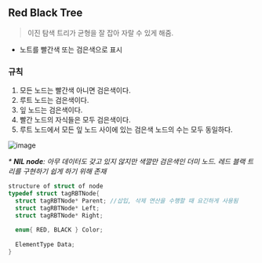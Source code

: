 ## Red Black Tree
> 이진 탐색 트리가 균형을 잘 잡아 자랄 수 있게 해줌.

* 노트를 빨간색 또는 검은색으로 표시



### 규칙
1. 모든 노드는 빨간색 아니면 검은색이다.
2. 루트 노드는 검은색이다.
3. 잎 노드는 검은색이다.
4. 빨간 노드의 자식들은 모두 검은색이다.
5. 루트 노드에서 모든 잎 노드 사이에 있는 검은색 노드의 수는 모두 동일하다.

![image](https://user-images.githubusercontent.com/22133824/146392660-ed7f628e-d530-4589-957b-e83d457157eb.png)

<i>* <b>NIL node</b>: 아무 데이터도 갖고 있지 않지만 색깔만 검은색인 더미 노드. 레드 블랙 트리를 구현하기 쉽게 하기 위해 존재</i>

```C
structure of struct of node
typedef struct tagRBTNode{
  struct tagRBTNode* Parent; //삽입, 삭제 연산을 수행할 때 요긴하게 사용됨
  struct tagRBTNode* Left;
  struct tagRBTNode* Right;
  
  enum{ RED, BLACK } Color;
  
  ElementType Data;
}
```
